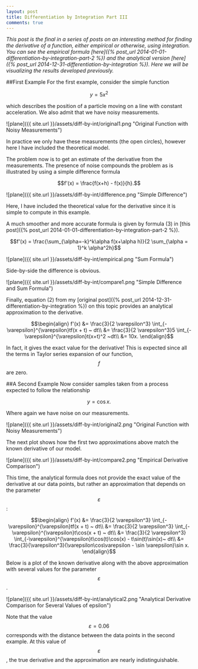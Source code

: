 ```yaml
---
layout: post
title: Differentiation by Integration Part III
comments: true
---
```

*This post is the final in a series of posts on an interesting method for finding the derivative of a function, either empirical or otherwise, using integration. You can see the empirical formula [here]({% post_url 2014-01-01-differentiation-by-integration-part-2 %}) and the analytical version [here]({% post_url 2014-12-31-differentiation-by-integration %}). Here we will be visualizing the results developed previously.*

##First Example
For the first example, consider the simple function 

$$y = 5x^2$$

which describes the position of a particle moving on a line with constant acceleration. We also admit that we have noisy measurements. 

![plane]({{ site.url }}/assets/diff-by-int/original1.png "Original Function with Noisy Measurements")

In practice we only have these measurements (the open circles), however here I have included the theoretical model.

The problem now is to get an estimate of the derivative from the measurements. The presence of noise compounds the problem as is illustrated by using a simple difference formula

$$f'(x) = \frac{f(x+h) - f(x)}{h}.$$

![plane]({{ site.url }}/assets/diff-by-int/difference.png "Simple Difference")

Here, I have included the theoretical value for the derivative since it is simple to compute in this example. 

A much smoother and more accurate formula is given by formula (3) in [this post]({% post_url 2014-01-01-differentiation-by-integration-part-2 %}).

$$f'(x) = \frac{\sum_{\alpha=-k}^k\alpha f(x+\alpha h)}{2 \sum_{\alpha = 1}^k \alpha^2h}$$

![plane]({{ site.url }}/assets/diff-by-int/empirical.png "Sum Formula")

Side-by-side the difference is obvious.

![plane]({{ site.url }}/assets/diff-by-int/compare1.png "Simple Difference and Sum Formula")

Finally, equation (2) from my [original post]({% post_url 2014-12-31-differentiation-by-integration %}) on this topic provides an analytical approximation to the derivative.

$$\begin{align}
f'(x) &= \frac{3}{2 \varepsilon^3} \int_{-\varepsilon}^{\varepsilon}tf(x + t)  ~ dt\\
&= \frac{3}{2 \varepsilon^3}5 \int_{-\varepsilon}^{\varepsilon}t(x+t)^2 ~dt\\
&= 10x.
\end{align}$$

In fact, it gives the exact value for the derivative! This is expected since all the terms in Taylor series expansion of our function, $$f$$ are zero.

##A Second Example
Now consider samples taken from a process expected to follow the relationship

$$y  = \cos x.$$

Where again we have noise on our measurements.

![plane]({{ site.url }}/assets/diff-by-int/original2.png "Original Function with Noisy Measurements")

The next plot shows how the first two approximations above match the known derivative of our model.

![plane]({{ site.url }}/assets/diff-by-int/compare2.png "Empirical Derivative Comparison")

This time, the analytical formula does not provide the exact value of the derivative at our data points, but rather an approximation that depends on the parameter $$\varepsilon$$:

$$\begin{align}
f'(x) &= \frac{3}{2 \varepsilon^3} \int_{-\varepsilon}^{\varepsilon}tf(x + t)  ~ dt\\
&= \frac{3}{2 \varepsilon^3} \int_{-\varepsilon}^{\varepsilon}t\cos(x + t)  ~ dt\\
&= \frac{3}{2 \varepsilon^3} \int_{-\varepsilon}^{\varepsilon}t\cos(t)\cos(x)  - t\sin(t)\sin(x)~ dt\\
&= \frac{3}{\varepsilon^3}(\varepsilon\cos\varepsilon - \sin \varepsilon)\sin x.
\end{align}$$

Below is a plot of the known derivative along with the above approximation with several values for the parameter $$\varepsilon$$. 

![plane]({{ site.url }}/assets/diff-by-int/analytical2.png "Analytical Derivative Comparison for Several Values of epsilon")

Note that the value $$\varepsilon = 0.06$$ corresponds with the distance between the data points in the second example. At this value of $$\varepsilon$$, the true derivative and the approximation are nearly indistinguishable. 